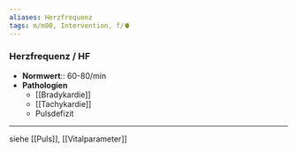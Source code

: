 ```yaml
---
aliases: Herzfrequenz
tags: m/m00, Intervention, f/🫀
---
```

### Herzfrequenz / HF
- **Normwert**:: 60-80/min
- **Pathologien**
	- [[Bradykardie]]
	- [[Tachykardie]]
	- Pulsdefizit
---
siehe [[Puls]], [[Vitalparameter]]